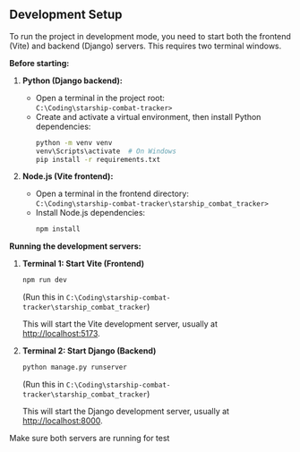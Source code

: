 ## Development Setup

To run the project in development mode, you need to start both the frontend (Vite) and backend (Django) servers. This requires two terminal windows.

**Before starting:**  
1. **Python (Django backend):**  
   - Open a terminal in the project root:  
     `C:\Coding\starship-combat-tracker>`
   - Create and activate a virtual environment, then install Python dependencies:
     ```bash
     python -m venv venv
     venv\Scripts\activate  # On Windows
     pip install -r requirements.txt
     ```

2. **Node.js (Vite frontend):**  
   - Open a terminal in the frontend directory:  
     `C:\Coding\starship-combat-tracker\starship_combat_tracker>`
   - Install Node.js dependencies:
     ```bash
     npm install
     ```

**Running the development servers:**

1. **Terminal 1: Start Vite (Frontend)**
    ```bash
    npm run dev
    ```
    (Run this in `C:\Coding\starship-combat-tracker\starship_combat_tracker`)

    This will start the Vite development server, usually at [http://localhost:5173](http://localhost:5173).

2. **Terminal 2: Start Django (Backend)**
    ```bash
    python manage.py runserver
    ```
    (Run this in `C:\Coding\starship-combat-tracker\starship_combat_tracker`)

    This will start the Django development server, usually at [http://localhost:8000](http://localhost:8000).

Make sure both servers are running for test